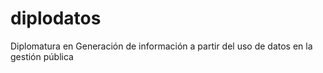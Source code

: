 # diplodatos
Diplomatura en Generación de información a partir del uso de datos en la gestión pública
